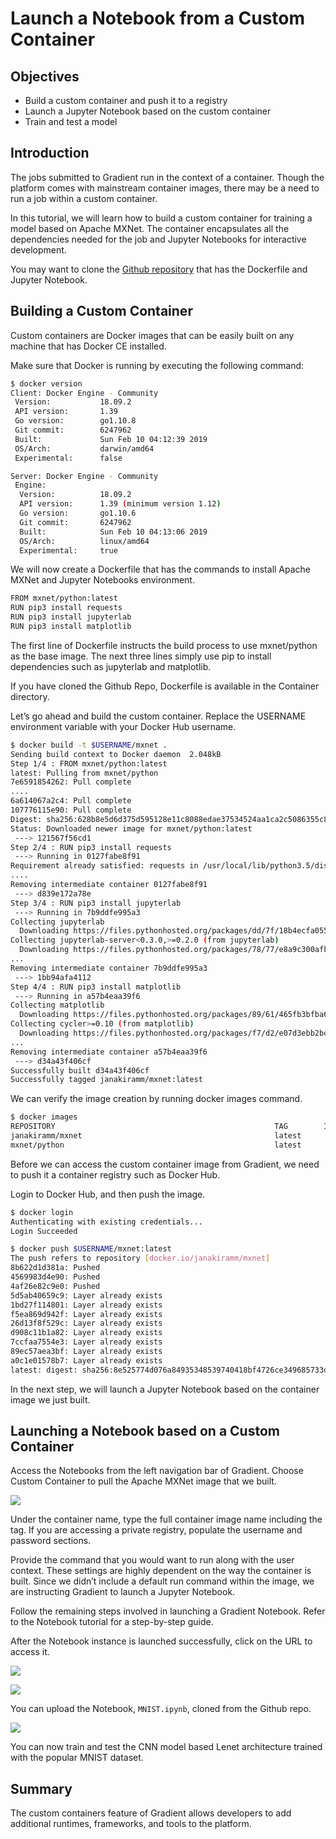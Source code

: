 # Launch a Notebook from a Custom Container

## **Objectives**

* Build a custom container and push it to a registry
* Launch a Jupyter Notebook based on the custom container
* Train and test a model

## **Introduction**

The jobs submitted to Gradient run in the context of a container. Though the platform comes with mainstream container images, there may be a need to run a job within a custom container.

In this tutorial, we will learn how to build a custom container for training a model based on Apache MXNet. The container encapsulates all the dependencies needed for the job and Jupyter Notebooks for interactive development.

You may want to clone the [Github repository](https://github.com/janakiramm/mxnet-mnist) that has the Dockerfile and Jupyter Notebook.

## **Building a Custom Container**

Custom containers are Docker images that can be easily built on any machine that has Docker CE installed.

Make sure that Docker is running by executing the following command:

```bash
$ docker version
Client: Docker Engine - Community
 Version:           18.09.2
 API version:       1.39
 Go version:        go1.10.8
 Git commit:        6247962
 Built:             Sun Feb 10 04:12:39 2019
 OS/Arch:           darwin/amd64
 Experimental:      false

Server: Docker Engine - Community
 Engine:
  Version:          18.09.2
  API version:      1.39 (minimum version 1.12)
  Go version:       go1.10.6
  Git commit:       6247962
  Built:            Sun Feb 10 04:13:06 2019
  OS/Arch:          linux/amd64
  Experimental:     true

```

We will now create a Dockerfile that has the commands to install Apache MXNet and Jupyter Notebooks environment.

```bash
FROM mxnet/python:latest
RUN pip3 install requests
RUN pip3 install jupyterlab
RUN pip3 install matplotlib
```

The first line of Dockerfile instructs the build process to use mxnet/python as the base image. The next three lines simply use pip to install dependencies such as jupyterlab and matplotlib.

If you have cloned the Github Repo, Dockerfile is available in the Container directory.

Let’s go ahead and build the custom container. Replace the USERNAME environment variable with your Docker Hub username.

```bash
$ docker build -t $USERNAME/mxnet .
Sending build context to Docker daemon  2.048kB
Step 1/4 : FROM mxnet/python:latest
latest: Pulling from mxnet/python
7e6591854262: Pull complete
....
6a614067a2c4: Pull complete
107776115e90: Pull complete
Digest: sha256:628b8e5d6d375d595128e11c8088edae37534524aa1ca2c5086355c89a8d2649
Status: Downloaded newer image for mxnet/python:latest
 ---> 121567f56cd1
Step 2/4 : RUN pip3 install requests
 ---> Running in 0127fabe8f91
Requirement already satisfied: requests in /usr/local/lib/python3.5/dist-packages (2.21.0)
....
Removing intermediate container 0127fabe8f91
 ---> d839e172a78e
Step 3/4 : RUN pip3 install jupyterlab
 ---> Running in 7b9ddfe995a3
Collecting jupyterlab
  Downloading https://files.pythonhosted.org/packages/dd/7f/18b4ecfa055243f1eccdb1d7a1cdc0ae529f3df4c1098cee442ad177511a/jupyterlab-0.35.6-py3-none-any.whl (14.8MB)
Collecting jupyterlab-server<0.3.0,>=0.2.0 (from jupyterlab)
  Downloading https://files.pythonhosted.org/packages/78/77/e8a9c300afbe24aa46abaf1091d9e7b82328559e99cf2d601e858bcb3e1a/jupyterlab_server-0.2.0-py3-none-any.whl
...
Removing intermediate container 7b9ddfe995a3
 ---> 1bb94afa4112
Step 4/4 : RUN pip3 install matplotlib
 ---> Running in a57b4eaa39f6
Collecting matplotlib
  Downloading https://files.pythonhosted.org/packages/89/61/465fb3bfba684b0f53b5c4829c3c89e86e6fe9fdcdfda93e38f1788090f0/matplotlib-3.0.3-cp35-cp35m-manylinux1_x86_64.whl (13.0MB)
Collecting cycler>=0.10 (from matplotlib)
  Downloading https://files.pythonhosted.org/packages/f7/d2/e07d3ebb2bd7af696440ce7e754c59dd546ffe1bbe732c8ab68b9c834e61/cycler-0.10.0-py2.py3-none-any.whl
...
Removing intermediate container a57b4eaa39f6
 ---> d34a43f406cf
Successfully built d34a43f406cf
Successfully tagged janakiramm/mxnet:latest
```

We can verify the image creation by running docker images command.

```bash
$ docker images
REPOSITORY                                                 TAG        IMAGE ID CREATED SIZE
janakiramm/mxnet                                           latest        d34a43f406cf 2 minutes ago 742MB
mxnet/python                                               latest        121567f56cd1 6 days ago 551MB
```

Before we can access the custom container image from Gradient, we need to push it a container registry such as Docker Hub.

Login to Docker Hub, and then push the image.

```bash
$ docker login
Authenticating with existing credentials...
Login Succeeded
```

```bash
$ docker push $USERNAME/mxnet:latest
The push refers to repository [docker.io/janakiramm/mxnet]
8b622d1d381a: Pushed
4569983d4e90: Pushed
4af26e82c9e0: Pushed
5d5ab40659c9: Layer already exists
1bd27f114801: Layer already exists
f5ea869d942f: Layer already exists
26d13f8f529c: Layer already exists
d908c11b1a82: Layer already exists
7ccfaa7554e3: Layer already exists
89ec57aea3bf: Layer already exists
a0c1e01578b7: Layer already exists
latest: digest: sha256:8e525774d076a84935348539740418bf4726ce349685733d8787e49c990851e2 size: 2623
```

In the next step, we will launch a Jupyter Notebook based on the container image we just built.

## **Launching a Notebook based on a Custom Container**

Access the Notebooks from the left navigation bar of Gradient. Choose Custom Container to pull the Apache MXNet image that we built.

![](../.gitbook/assets/grad-custom-container-0.jpg)

Under the container name, type the full container image name including the tag. If you are accessing a private registry, populate the username and password sections.

Provide the command that you would want to run along with the user context. These settings are highly dependent on the way the container is built. Since we didn’t include a default run command within the image, we are instructing Gradient to launch a Jupyter Notebook.

Follow the remaining steps involved in launching a Gradient Notebook. Refer to the Notebook tutorial for a step-by-step guide.

After the Notebook instance is launched successfully, click on the URL to access it.

![](../.gitbook/assets/grad-custom-container-1.jpg)

![](../.gitbook/assets/grad-custom-container-2.jpg)

You can upload the Notebook, `MNIST.ipynb`, cloned from the Github repo.

![](../.gitbook/assets/grad-custom-container-3.jpg)

You can now train and test the CNN model based Lenet architecture trained with the popular MNIST dataset.

## Summary

The custom containers feature of Gradient allows developers to add additional runtimes, frameworks, and tools to the platform.

